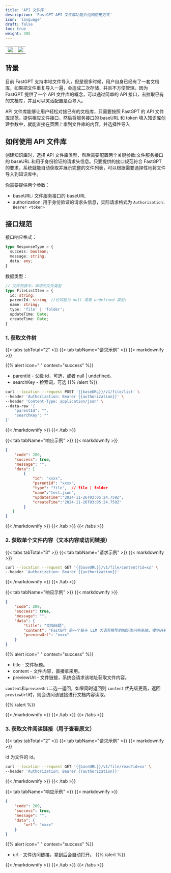 ```yaml
---
title: 'API 文件库'
description: 'FastGPT API 文件库功能介绍和使用方式'
icon: 'language'
draft: false
toc: true
weight: 405
---
```


| | |
| --- | --- |
| ![](/imgs/image-18.png) | ![](/imgs/image-19.png) |

## 背景

目前 FastGPT 支持本地文件导入，但是很多时候，用户自身已经有了一套文档库，如果把文件重复导入一遍，会造成二次存储，并且不方便管理。因为 FastGPT 提供了一个 API 文件库的概念，可以通过简单的 API 接口，去拉取已有的文档库，并且可以灵活配置是否导入。

API 文件库能够让用户轻松对接已有的文档库，只需要按照 FastGPT 的 API 文件库规范，提供相应文件接口，然后将服务接口的 baseURL 和 token 填入知识库创建参数中，就能直接在页面上拿到文件库的内容，并选择性导入

## 如何使用 API 文件库

创建知识库时，选择 API 文件库类型，然后需要配置两个关键参数:文件服务接口的 baseURL 和用于身份验证的请求头信息。只要提供的接口规范符合 FastGPT 的要求，系统就能自动获取并展示完整的文件列表，可以根据需要选择性地将文件导入到知识库中。

你需要提供两个参数：
- baseURL: 文件服务接口的 baseURL
- authorization: 用于身份验证的请求头信息，实际请求格式为 `Authorization: Bearer <token>`

## 接口规范

接口响应格式：

```ts
type ResponseType = {
  success: boolean;
  message: string;
  data: any;
}
```

数据类型：

```ts
// 文件列表中，单项的文件类型
type FileListItem = {
  id: string;
  parentId: string  //也可能为 null 或者 undefined 类型;
  name: string;
  type: 'file' | 'folder';
  updateTime: Date;
  createTime: Date;
}
```


### 1. 获取文件树

{{< tabs tabTotal="2" >}}
{{< tab tabName="请求示例" >}}
{{< markdownify >}}

{{% alert icon=" " context="success" %}}
- parentId - 父级 id，可选，或者 null | undefined。
- searchKey - 检索词，可选
{{% /alert %}}

```bash
curl --location --request POST '{{baseURL}}/v1/file/list' \
--header 'Authorization: Bearer {{authorization}}' \
--header 'Content-Type: application/json' \
--data-raw '{
    "parentId": "",
    "searchKey": ""
}'
```

{{< /markdownify >}}
{{< /tab >}}

{{< tab tabName="响应示例" >}}
{{< markdownify >}}

```json
{
    "code": 200,
    "success": true,
    "message": "",
    "data": [
        {
            "id": "xxxx",
            "parentId": "xxxx",
            "type": "file",  // file | folder
            "name":"test.json",
            "updateTime":"2024-11-26T03:05:24.759Z",
            "createTime":"2024-11-26T03:05:24.759Z"
        }
   ]
}
```

{{< /markdownify >}}
{{< /tab >}}
{{< /tabs >}}

### 2. 获取单个文件内容（文本内容或访问链接）

{{< tabs tabTotal="3" >}}
{{< tab tabName="请求示例" >}}
{{< markdownify >}}

```bash
curl --location --request GET '{{baseURL}}/v1/file/content?id=xx' \
--header 'Authorization: Bearer {{authorization}}'
```

{{< /markdownify >}}
{{< /tab >}}

{{< tab tabName="响应示例" >}}
{{< markdownify >}}

```json
{
    "code": 200,
    "success": true,
    "message": "",
    "data": {
        "title": "文档标题",
        "content": "FastGPT 是一个基于 LLM 大语言模型的知识库问答系统，提供开箱即用的数据处理、模型调用等能力。同时可以通过 Flow 可视化进行工作流编排，从而实现复杂的问答场景！\n",
        "previewUrl": "xxxx"
    }
}
```

{{% alert icon=" " context="success" %}}

- title - 文件标题。
- content - 文件内容，直接拿来用。
- previewUrl - 文件链接，系统会请求该地址获取文件内容。

`content`和`previewUrl`二选一返回，如果同时返回则 `content` 优先级更高，返回 `previewUrl`时，则会访问该链接进行文档内容读取。

{{% /alert %}}

{{< /markdownify >}}
{{< /tab >}}
{{< /tabs >}}


### 3. 获取文件阅读链接（用于查看原文）

{{< tabs tabTotal="2" >}}
{{< tab tabName="请求示例" >}}
{{< markdownify >}}

id 为文件的 id。

```bash
curl --location --request GET '{{baseURL}}/v1/file/read?id=xx' \
--header 'Authorization: Bearer {{authorization}}'
```

{{< /markdownify >}}
{{< /tab >}}

{{< tab tabName="响应示例" >}}
{{< markdownify >}}

```json
{
    "code": 200,
    "success": true,
    "message": "",
    "data": {
        "url": "xxxx"
    }
}
```

{{% alert icon=" " context="success" %}}
- url - 文件访问链接，拿到后会自动打开。
{{% /alert %}}

{{< /markdownify >}}
{{< /tab >}}
{{< /tabs >}}


